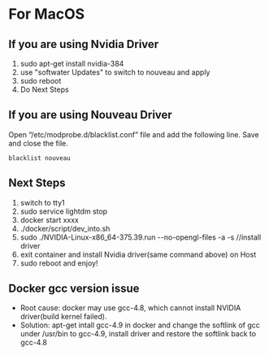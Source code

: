 # For MacOS
## If you are using Nvidia Driver
1. sudo apt-get install nvidia-384
2. use "softwater Updates" to switch to nouveau and apply
3. sudo reboot
4. Do Next Steps

## If you are using Nouveau Driver
Open “/etc/modprobe.d/blacklist.conf” file and add the following line. Save and close the file.
```
blacklist nouveau
```

## Next Steps
1. switch to tty1
2. sudo service lightdm stop
3. docker start xxxx
4. ./docker/script/dev_into.sh
5. sudo ./NVIDIA-Linux-x86_64-375.39.run --no-opengl-files -a -s  //install driver
6. exit container and install Nvidia driver(same command above) on Host
7. sudo reboot and enjoy!

## Docker gcc version issue
* Root cause: docker may use gcc-4.8, which cannot install NVIDIA driver(build kernel failed).
* Solution: apt-get intall gcc-4.9 in docker and change the softlink of gcc under /usr/bin to gcc-4.9, install driver and restore the softlink back to gcc-4.8
